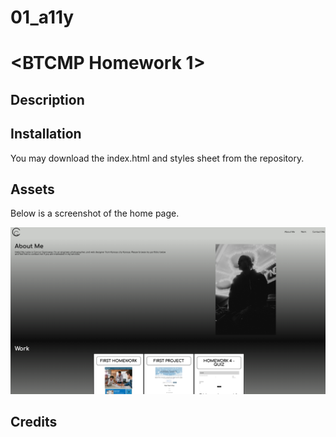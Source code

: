 # 01_a11y
# <BTCMP Homework 1>
## Description

## Installation
You may download the index.html and styles sheet from the repository.
## Assets
Below is a screenshot of the home page.

 ![alt text](./assets/images/screenshot.png)

## Credits
